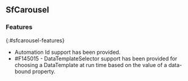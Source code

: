 ## SfCarousel

### Features
{:#sfcarousel-features}

* Automation Id support has been provided.
* \#F145015 - DataTemplateSelector support has been provided for choosing a DataTemplate at run time based on the value of a data-bound property.